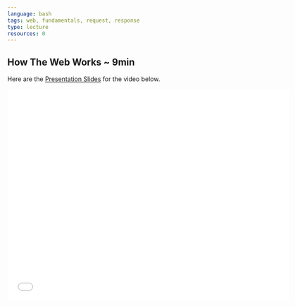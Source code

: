 ```yaml
---
language: bash
tags: web, fundamentals, request, response
type: lecture
resources: 0
---
```


## How The Web Works ~ 9min

Here are the [Presentation Slides](https://docs.google.com/presentation/d/1eU-4wD5dsxV1t-3CA3T82gbv2K3pAs92pq30HlmXM_U/edit?usp=sharing) for the video below.

<iframe width="640" height="480" src="//www.youtube.com/embed/ao532DhZWiY?rel=0" frameborder="0" allowfullscreen></iframe>